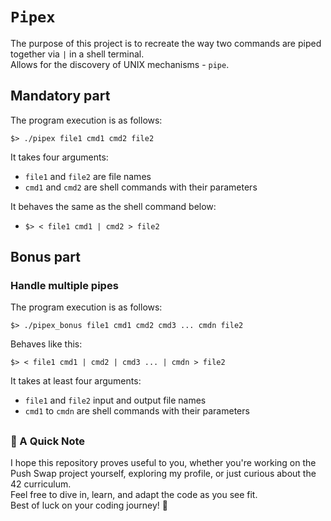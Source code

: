 # `Pipex`

The purpose of this project is to recreate the way two commands are piped together via `|` in a shell terminal.
</br>
Allows for the discovery of UNIX mechanisms - `pipe`.

## Mandatory part

The program execution is as follows:

`$> ./pipex file1 cmd1 cmd2 file2`

It takes four arguments:
- `file1` and `file2` are file names
- `cmd1` and `cmd2` are shell commands with their parameters

It behaves the same as the shell command below:

- `$> < file1 cmd1 | cmd2 > file2`


## Bonus part

### Handle multiple pipes
The program execution is as follows:

`$> ./pipex_bonus file1 cmd1 cmd2 cmd3 ... cmdn file2`

Behaves like this:

`$> < file1 cmd1 | cmd2 | cmd3 ... | cmdn > file2`

It takes at least four arguments:
- `file1` and `file2` input and output file names
- `cmd1` to `cmdn` are shell commands with their parameters
##
### 🌟 A Quick Note
I hope this repository proves useful to you, whether you're working on the Push Swap project yourself, exploring my profile, or just curious about the 42 curriculum.
<br />Feel free to dive in, learn, and adapt the code as you see fit.
<br />Best of luck on your coding journey! 🚀
